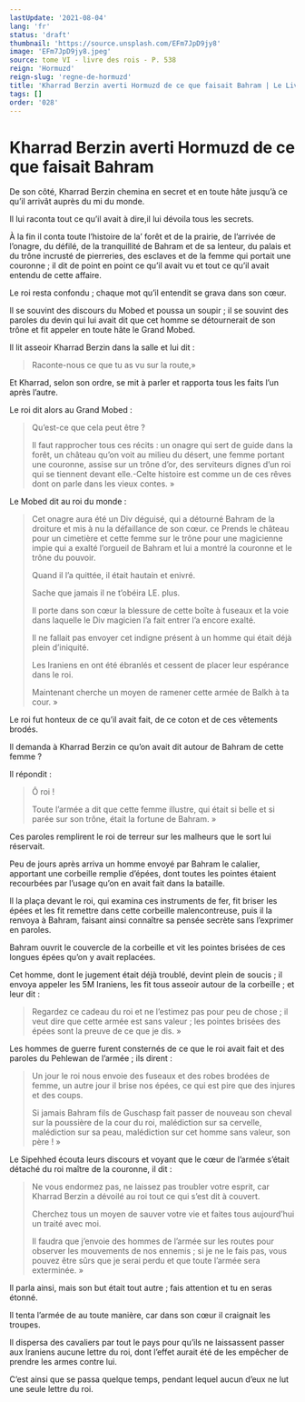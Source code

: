 ```yaml
---
lastUpdate: '2021-08-04'
lang: 'fr'
status: 'draft'
thumbnail: 'https://source.unsplash.com/EFm7JpD9jy8'
image: 'EFm7JpD9jy8.jpeg'
source: tome VI - livre des rois - P. 538
reign: 'Hormuzd'
reign-slug: 'regne-de-hormuzd'
title: 'Kharrad Berzin averti Hormuzd de ce que faisait Bahram | Le Livre des Rois | Shâhnâmeh'
tags: []
order: '028'
---
```


<!-- LTeX: language=fr -->

# Kharrad Berzin averti Hormuzd de ce que faisait Bahram

De son côté, Kharrad Berzin chemina en secret et en toute hâte jusqu’à ce qu’il arrivât auprès du mi du monde.

Il lui raconta tout ce qu’il avait à dire,il lui dévoila tous les secrets.

À la fin il conta toute l’histoire de la’ forêt et de la prairie, de l’arrivée de l’onagre, du défilé, de la tranquillité de Bahram et de sa lenteur, du palais et du trône incrusté de pierreries, des esclaves et de la femme qui portait une couronne ; il dit de point en point ce qu’il avait vu et tout ce qu’il avait entendu de cette affaire.

Le roi resta confondu ; chaque mot qu’il entendit se grava dans son cœur.

Il se souvint des discours du Mobed et poussa un soupir ; il se souvint des paroles du devin qui lui avait dit que cet homme se détournerait de son trône et fit appeler en toute hâte le Grand Mobed.

Il lit asseoir Kharrad Berzin dans la salle et lui dit :

> Raconte-nous ce que tu as vu sur la route,»

Et Kharrad, selon son ordre, se mit à parler et rapporta tous les faits l’un après l’autre.

Le roi dit alors au Grand Mobed :

> Qu’est-ce que cela peut être ?
>
> Il faut rapprocher tous ces récits : un onagre qui sert de guide dans la forêt, un château qu’on voit au milieu du désert, une femme portant une couronne, assise sur un trône d’or, des serviteurs dignes d’un roi qui se tiennent devant elle.-Celte histoire est comme un de ces rêves dont on parle dans les vieux contes. »

Le Mobed dit au roi du monde :

> Cet onagre aura été un Div déguisé, qui a détourné Bahram de la droiture et mis à nu la défaillance de son cœur. ce Prends le château pour un cimetière et cette femme sur le trône pour une magicienne impie qui a exalté l’orgueil de Bahram et lui a montré la couronne et le trône du pouvoir.
>
> Quand il l’a quittée, il était hautain et enivré.
>
> Sache que jamais il ne t’obéira LE. plus.
>
> Il porte dans son cœur la blessure de cette boîte à fuseaux et la voie dans laquelle le Div magicien l’a fait entrer l’a encore exalté.
>
> Il ne fallait pas envoyer cet indigne présent à un homme qui était déjà plein d’iniquité.
>
> Les Iraniens en ont été ébranlés et cessent de placer leur espérance dans le roi.
>
> Maintenant cherche un moyen de ramener cette armée de Balkh à ta cour. »

Le roi fut honteux de ce qu’il avait fait, de ce coton et de ces vêtements brodés.

Il demanda à Kharrad Berzin ce qu’on avait dit autour de Bahram de cette femme ?

Il répondit :

> Ô roi !
>
> Toute l’armée a dit que cette femme illustre, qui était si belle et si parée sur son trône, était la fortune de Bahram. »

Ces paroles remplirent le roi de terreur sur les malheurs que le sort lui réservait.

Peu de jours après arriva un homme envoyé par Bahram le calalier, apportant une corbeille remplie d’épées, dont toutes les pointes étaient recourbées par l’usage qu’on en avait fait dans la bataille.

Il la plaça devant le roi, qui examina ces instruments de fer, fit briser les épées et les fit remettre dans cette corbeille malencontreuse, puis il la renvoya à Bahram, faisant ainsi connaître sa pensée secrète sans l’exprimer en paroles.

Bahram ouvrit le couvercle de la corbeille et vit les pointes brisées de ces longues épées qu’on y avait replacées.

Cet homme, dont le jugement était déjà troublé, devint plein de soucis ; il envoya appeler les 5M Iraniens, les fit tous asseoir autour de la corbeille ; et leur dit :

> Regardez ce cadeau du roi et ne l’estimez pas pour peu de chose ; il veut dire que cette armée est sans valeur ; les pointes brisées des épées sont la preuve de ce que je dis. »

Les hommes de guerre furent consternés de ce que le roi avait fait et des paroles du Pehlewan de l’armée ; ils dirent :

> Un jour le roi nous envoie des fuseaux et des robes brodées de femme, un autre jour il brise nos épées, ce qui est pire que des injures et des coups.
>
> Si jamais Bahram fils de Guschasp fait passer de nouveau son cheval sur la poussière de la cour du roi, malédiction sur sa cervelle, malédiction sur sa peau, malédiction sur cet homme sans valeur, son père ! »

Le Sipehhed écouta leurs discours et voyant que le cœur de l’armée s’était détaché du roi maître de la couronne, il dit :

> Ne vous endormez pas, ne laissez pas troubler votre esprit, car Kharrad Berzin a dévoilé au roi tout ce qui s’est dit à couvert.
>
> Cherchez tous un moyen de sauver votre vie et faites tous aujourd’hui un traité avec moi.
>
> Il faudra que j’envoie des hommes de l’armée sur les routes pour observer les mouvements de nos ennemis ; si je ne le fais pas, vous pouvez être sûrs que je serai perdu et que toute l’armée sera exterminée. »

Il parla ainsi, mais son but était tout autre ; fais attention et tu en seras étonné.

Il tenta l’armée de au toute manière, car dans son cœur il craignait les troupes.

Il dispersa des cavaliers par tout le pays pour qu’ils ne laissassent passer aux Iraniens aucune lettre du roi, dont l’effet aurait été de les empêcher de prendre les armes contre lui.

C’est ainsi que se passa quelque temps, pendant lequel aucun d’eux ne lut une seule lettre du roi.
